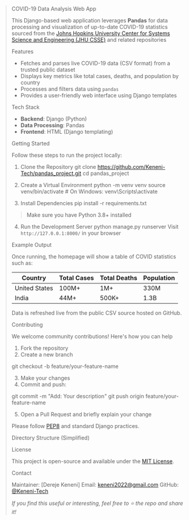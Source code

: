 > COVID-19 Data Analysis Web App
>
> This Django-based web application leverages **Pandas** for data processing and visualization of up-to-date COVID-19 statistics sourced from the [Johns Hopkins University Center for Systems Science and Engineering (JHU CSSE)](https://github.com/CSSEGISandData/COVID-19) and related repositories
>
> Features
>
> - Fetches and parses live COVID-19 data (CSV format) from a trusted public dataset
> - Displays key metrics like total cases, deaths, and population by country
> - Processes and filters data using `pandas`
> - Provides a user-friendly web interface using Django templates
>
> Tech Stack
>
> - **Backend**: Django (Python)
> - **Data Processing**: Pandas
> - **Frontend**: HTML (Django templating)
>
> Getting Started
>
> Follow these steps to run the project locally:
>
> 1.  Clone the Repository
>     git clone https://github.com/Keneni-Tech/pandas_project.git
>     cd pandas_project
>
> 2.  Create a Virtual Environment
>     python -m venv venv
>     source venv/bin/activate # On Windows: venv\Scripts\activate
>
> 3.  Install Dependencies
>     pip install -r requirements.txt
>
> > Make sure you have Python 3.8+ installed
>
> 4.  Run the Development Server
>     python manage.py runserver
>     Visit `http://127.0.0.1:8000/` in your browser
>
> Example Output
>
> Once running, the homepage will show a table of COVID statistics such as:
>
> | Country       | Total Cases | Total Deaths | Population |
> | ------------- | ----------- | ------------ | ---------- |
> | United States | 100M+       | 1M+          | 330M       |
> | India         | 44M+        | 500K+        | 1.3B       |
>
> Data is refreshed live from the public CSV source hosted on GitHub.
>
> Contributing
>
> We welcome community contributions! Here's how you can help
>
> 1.  Fork the repository
> 2.  Create a new branch
>
> git checkout -b feature/your-feature-name
>
> 3.  Make your changes
> 4.  Commit and push:
>
> git commit -m "Add: Your description"
> git push origin feature/your-feature-name
>
> 5.  Open a Pull Request and briefly explain your change
>
> Please follow [PEP8](https://peps.python.org/pep-0008/) and standard Django practices.
>
> Directory Structure (Simplified)
>
> License
>
> This project is open-source and available under the [MIT License](LICENSE).
>
> Contact
>
> Maintainer: [Dereje Keneni]
> Email: keneni2022@gmail.com
> GitHub: [@Keneni-Tech](https://github.com/Keneni-Tech)
>
> _If you find this useful or interesting, feel free to ⭐ the repo and share it!_
